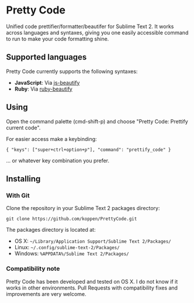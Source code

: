 # Pretty Code

Unified code prettifier/formatter/beautifer for Sublime Text 2. It works across
languages and syntaxes, giving you one easily accessible command to run to make
your code formatting shine.

## Supported languages

Pretty Code currently supports the following syntaxes:

* __JavaScript__: Via [js-beautify](https://github.com/einars/js-beautify)
* __Ruby__: Via [ruby-beautify](https://github.com/erniebrodeur/ruby-beautify)

## Using

Open the command palette (cmd-shift-p) and choose "Pretty Code: Prettify current
code".

For easier access make a keybinding:

    { "keys": ["super+ctrl+option+p"], "command": "prettify_code" }

... or whatever key combination you prefer.

## Installing

### With Git

Clone the repository in your Sublime Text 2 packages directory:

    git clone https://github.com/koppen/PrettyCode.git

The packages directory is located at:

* OS X: `~/Library/Application Support/Sublime Text 2/Packages/`
* Linux: `~/.config/sublime-text-2/Packages/`
* Windows: `%APPDATA%/Sublime Text 2/Packages/`

### Compatibility note

Pretty Code has been developed and tested on OS X. I do not know if it works
in other environments. Pull Requests with compatibility fixes and improvements
are very welcome.
